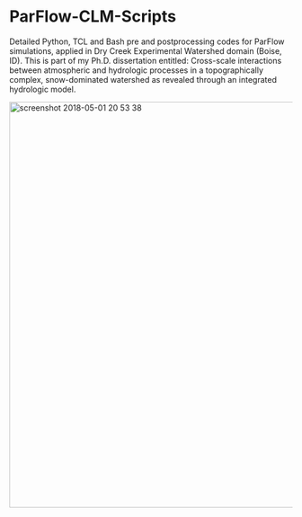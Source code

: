 # ParFlow-CLM-Scripts
Detailed Python, TCL and Bash pre and postprocessing codes for ParFlow simulations, applied in Dry Creek Experimental Watershed domain (Boise, ID). This is part of my Ph.D. dissertation entitled: Cross-scale interactions between atmospheric and hydrologic processes in a topographically complex, snow-dominated watershed as revealed through an integrated hydrologic model.

<img width="722" alt="screenshot 2018-05-01 20 53 38" src="https://user-images.githubusercontent.com/7738536/47314616-8ee91800-d618-11e8-8eee-6754cf9e5bd6.png">
